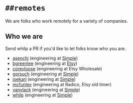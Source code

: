 # `##remotes`

We are folks who work remotely for a variety of companies.

## Who we are

Send whilp a PR if you'd like to let folks know who you are.

- [asenchi][] (engineering at [Simple][])
- [bgreenlee][] (engineering at [Etsy][])
- [coreyloose][] (engineering at Etsy Wholesale)
- [gorsuch][] (engineering at [Simple][])
- [joekarl][] (engineering at [Simple][])
- [mcfunley][] (engineering at Radico, Etsy old timer)
- [vanvlack][] (engineering at [Simple][])
- [whilp][] (engineering at [Simple][])

[asenchi]: https://twitter.com/asenchi
[bgreenlee]: https://twitter.com/bgreenlee
[coreyloose]: https://twitter.com/coreyloose
[gorsuch]: https://twitter.com/michaelgorsuch
[joekarl]: https://twitter.com/joekarl
[mcfunley]: https://twitter.com/mcfunley
[vanvlack]: https://twitter.com/vanvlack
[whilp]: https://twitter.com/whilp

[Etsy]: https://etsy.com
[Simple]: https://simple.com/
